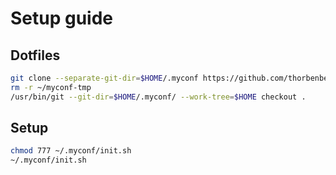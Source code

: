 # Setup guide

## Dotfiles
```Bash
git clone --separate-git-dir=$HOME/.myconf https://github.com/thorbenbelow/dotfiles.git $HOME/myconf-tmp
rm -r ~/myconf-tmp
/usr/bin/git --git-dir=$HOME/.myconf/ --work-tree=$HOME checkout .
```

## Setup
```Bash
chmod 777 ~/.myconf/init.sh
~/.myconf/init.sh
```